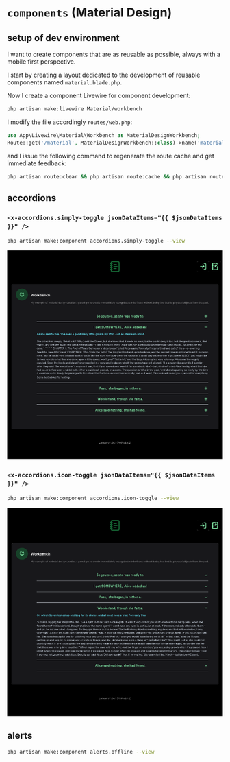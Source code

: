 # `components` (Material Design)

## setup of dev environment

I want to create components that are as reusable as possible, always with a mobile first perspective.

I start by creating a layout dedicated to the development of reusable components named `material.blade.php`.

Now I create a component Livewire for component development:

```bash
php artisan make:livewire Material/workbench
```

I modify the file accordingly `routes/web.php`:

```php
use App\Livewire\Material\Workbench as MaterialDesignWorkbench;
Route::get('/material', MaterialDesignWorkbench::class)->name('material');
```

and I issue the following command to regenerate the route cache and get immediate feedback:

```bash
php artisan route:clear && php artisan route:cache && php artisan route:list | grep "material"
```

## accordions

### `<x-accordions.simply-toggle jsonDataItems="{{ $jsonDataItems }}" />`

```bash
php artisan make:component accordions.simply-toggle --view
```

![accordions.simply-toggle](./screenshots/components/screenshot_x-accordions.simply-toggle_thesis.png)

### `<x-accordions.icon-toggle jsonDataItems="{{ $jsonDataItems }}" />`

```bash
php artisan make:component accordions.icon-toggle --view
```

![accordions.simply-toggle](./screenshots/components/screenshot_x-accordions.icon-toggle_thesis.png)

## alerts

```bash
php artisan make:component alerts.offline --view
```

